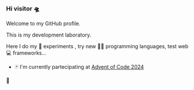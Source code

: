 ### Hi visitor 🛸

Welcome to my GitHub profile. 

<!--
[![An image of @alv67's Holopin badges, which is a link to view their full Holopin profile](https://holopin.me/alv67)](https://holopin.io/@alv67)
-->

This is my development laboratory. 

Here I do my 🧪 experiments , try new 👨‍💻 programming languages, test web 💻 frameworks...

- 🃏 I'm currently partecipating at [Advent of Code 2024](https://adventofcode.com/)

<!--
**alv67/alv67** is a ✨ _special_ ✨ repository because its `README.md` (this file) appears on your GitHub profile.

Here are some ideas to get you started:

- 🔭 I’m currently working on ...
- 🌱 I’m currently learning ...
- 👯 I’m looking to collaborate on ...
- 🤔 I’m looking for help with ...
- 💬 Ask me about ...
- 📫 How to reach me: ...
- 😄 Pronouns: ...
- ⚡ Fun fact: ...
-->👋
